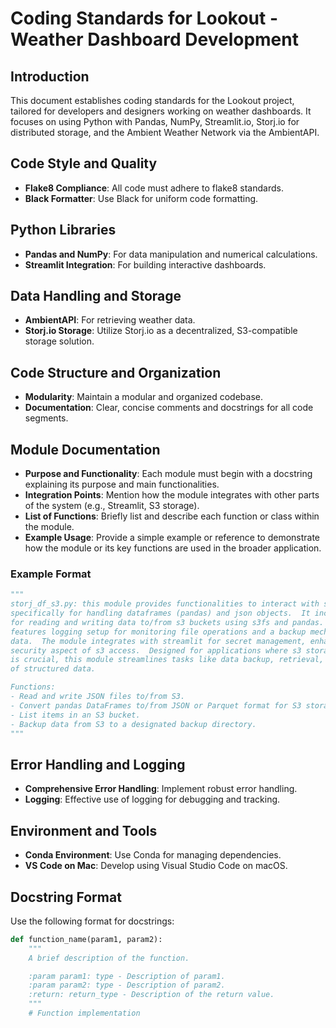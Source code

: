 # Coding Standards for Lookout - Weather Dashboard Development

## Introduction

This document establishes coding standards for the Lookout project, tailored for developers and designers working on weather dashboards. It focuses on using Python with Pandas, NumPy, Streamlit.io, Storj.io for distributed storage, and the Ambient Weather Network via the AmbientAPI.

## Code Style and Quality

- **Flake8 Compliance**: All code must adhere to flake8 standards.
- **Black Formatter**: Use Black for uniform code formatting.

## Python Libraries

- **Pandas and NumPy**: For data manipulation and numerical calculations.
- **Streamlit Integration**: For building interactive dashboards.

## Data Handling and Storage

- **AmbientAPI**: For retrieving weather data.
- **Storj.io Storage**: Utilize Storj.io as a decentralized, S3-compatible storage solution.

## Code Structure and Organization

- **Modularity**: Maintain a modular and organized codebase.
- **Documentation**: Clear, concise comments and docstrings for all code segments.

## Module Documentation

- **Purpose and Functionality**: Each module must begin with a docstring explaining its purpose and main functionalities.
- **Integration Points**: Mention how the module integrates with other parts of the system (e.g., Streamlit, S3 storage).
- **List of Functions**: Briefly list and describe each function or class within the module.
- **Example Usage**: Provide a simple example or reference to demonstrate how the module or its key functions are used in the broader application.

### Example Format

```python
"""
storj_df_s3.py: this module provides functionalities to interact with s3 storage,
specifically for handling dataframes (pandas) and json objects.  It includes utilities
for reading and writing data to/from s3 buckets using s3fs and pandas.  It also
features logging setup for monitoring file operations and a backup mechanism for s3
data.  The module integrates with streamlit for secret management, enhancing the
security aspect of s3 access.  Designed for applications where s3 storage interaction
is crucial, this module streamlines tasks like data backup, retrieval, and storage
of structured data.

Functions:
- Read and write JSON files to/from S3.
- Convert pandas DataFrames to/from JSON or Parquet format for S3 storage.
- List items in an S3 bucket.
- Backup data from S3 to a designated backup directory.
"""
```

## Error Handling and Logging

- **Comprehensive Error Handling**: Implement robust error handling.
- **Logging**: Effective use of logging for debugging and tracking.

## Environment and Tools

- **Conda Environment**: Use Conda for managing dependencies.
- **VS Code on Mac**: Develop using Visual Studio Code on macOS.

## Docstring Format

Use the following format for docstrings:

```python
def function_name(param1, param2):
    """
    A brief description of the function.

    :param param1: type - Description of param1.
    :param param2: type - Description of param2.
    :return: return_type - Description of the return value.
    """
    # Function implementation
